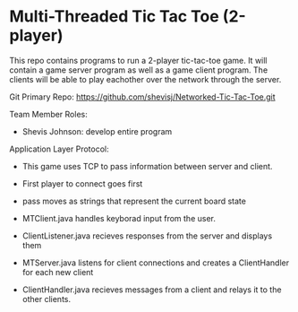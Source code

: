 # Multi-Threaded Tic Tac Toe (2-player)
This repo contains programs to run a 2-player tic-tac-toe game. It will contain a game server program as well as a game client program. The clients will be able to play eachother over the network through the server.

Git Primary Repo: https://github.com/shevisj/Networked-Tic-Tac-Toe.git

Team Member Roles:
* Shevis Johnson: develop entire program

Application Layer Protocol:
* This game uses TCP to pass information between server and client.
* First player to connect goes first
* pass moves as strings that represent the current board state 	

* MTClient.java handles keyborad input from the user.
* ClientListener.java recieves responses from the server and displays them
* MTServer.java listens for client connections and creates a ClientHandler for each new client
* ClientHandler.java recieves messages from a client and relays it to the other clients.
